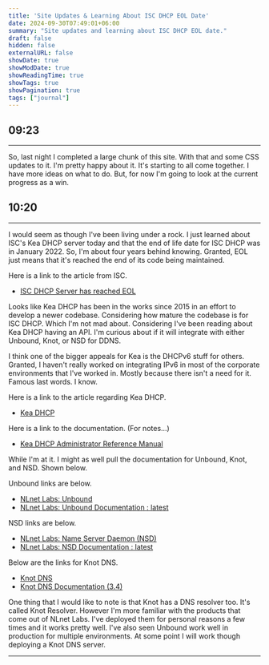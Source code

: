 ```yaml
---
title: 'Site Updates & Learning About ISC DHCP EOL Date'
date: 2024-09-30T07:49:01+06:00
summary: "Site updates and learning about ISC DHCP EOL date."
draft: false
hidden: false
externalURL: false
showDate: true
showModDate: true
showReadingTime: true
showTags: true
showPagination: true
tags: ["journal"]
---
```


## 09:23
---

So, last night I completed a large chunk of this site. With that and 
some CSS updates to it. I'm pretty happy about it. It's starting to all
come together. I have more ideas on what to do. But, for now I'm going
to look at the current progress as a win.

## 10:20
---

I would seem as though I've been living under a rock. I just learned
about ISC's Kea DHCP server today and that the end of life date for
ISC DHCP was in January 2022. So, I'm about four years behind knowing.
Granted, EOL just means that it's reached the end of its code being
maintained.

Here is a link to the article from ISC.

- [ISC DHCP Server has reached EOL](https://www.isc.org/blogs/isc-dhcp-eol/)

Looks like Kea DHCP has been in the works since 2015 in an effort
to develop a newer codebase. Considering how mature the codebase is for
ISC DHCP. Which I'm not mad about. Considering I've been reading about
Kea DHCP having an API. I'm curious about if it will integrate with
either Unbound, Knot, or NSD for DDNS.

I think one of the bigger appeals for Kea is the DHCPv6 stuff for others.
Granted, I haven't really worked on integrating IPv6 in most of the
corporate environments that I've worked in. Mostly because there isn't a
need for it. Famous last words. I know.

Here is a link to the article regarding Kea DHCP.

- [Kea DHCP](https://www.isc.org/kea/)

Here is a link to the documentation. (For notes...)

- [Kea DHCP Administrator Reference Manual](https://kea.readthedocs.io/en/latest/)

While I'm at it. I might as well pull the documentation for Unbound,
Knot, and NSD. Shown below. 

Unbound links are below.

- [NLnet Labs: Unbound](https://www.nlnetlabs.nl/projects/unbound/about/)
- [NLnet Labs: Unbound Documentation : latest](https://unbound.docs.nlnetlabs.nl/en/latest/)

NSD links are below.

- [NLnet Labs: Name Server Daemon (NSD)](https://www.nlnetlabs.nl/projects/nsd/about/)
- [NLnet Labs: NSD Documentation : latest](https://nsd.docs.nlnetlabs.nl/en/latest/)

Below are the links for Knot DNS.

- [Knot DNS](https://www.knot-dns.cz/)
- [Knot DNS Documentation (3.4)](https://www.knot-dns.cz/docs/3.4/html/index.html)

One thing that I would like to note is that Knot has a DNS resolver too.
It's called Knot Resolver. However I'm more familiar with the products 
that come out of NLnet Labs. I've deployed them for personal reasons a
few times and it works pretty well. I've also seen Unbound work well in
production for multiple environments. At some point I will work though 
deploying a Knot DNS server.

---
